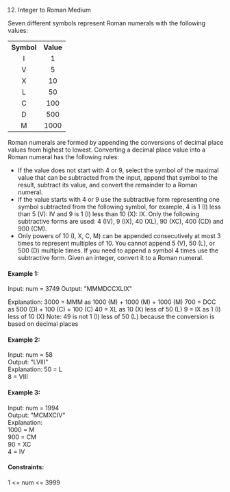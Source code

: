 12. Integer to Roman
Medium

Seven different symbols represent Roman numerals with the following values:
<table>
<th>Symbol</th>
<th>Value</th>
<tr>
<td align='center'>I</td>
<td align='center'>1</td>
</tr>
<tr>
<td align='center'>V</td>
<td align='center'>5</td>
</tr>
<tr>
<td align='center'>X</td>
<td align='center'>10</td>
</tr>
<tr>
<td align='center'>L</td>
<td align='center'>50</td>
</tr>
<tr>
<td align='center'>C</td>
<td align='center'>100</td>
</tr>
<tr>
<td align='center'>D</td>
<td align='center'>500</td>
</tr>
<tr>
<td align='center'>M</td>
<td align='center'>1000</td>
</tr>
</table>

Roman numerals are formed by appending the conversions of decimal place values from highest to lowest. Converting a decimal place value into a Roman numeral has the following rules:

- If the value does not start with 4 or 9, select the symbol of the maximal value that can be subtracted from the input, append that symbol to the result, subtract its value, and convert the remainder to a Roman numeral.
- If the value starts with 4 or 9 use the subtractive form representing one symbol subtracted from the following symbol, for example, 4 is 1 (I) less than 5 (V): IV and 9 is 1 (I) less than 10 (X): IX. Only the following subtractive forms are used: 4 (IV), 9 (IX), 40 (XL), 90 (XC), 400 (CD) and 900 (CM).
- Only powers of 10 (I, X, C, M) can be appended consecutively at most 3 times to represent multiples of 10. You cannot append 5 (V), 50 (L), or 500 (D) multiple times. If you need to append a symbol 4 times use the subtractive form.
Given an integer, convert it to a Roman numeral.

#### Example 1:

Input: num = 3749
Output: "MMMDCCXLIX"

Explanation:
3000 = MMM as 1000 (M) + 1000 (M) + 1000 (M)
 700 = DCC as 500 (D) + 100 (C) + 100 (C)
  40 = XL as 10 (X) less of 50 (L)
   9 = IX as 1 (I) less of 10 (X)
Note: 49 is not 1 (I) less of 50 (L) because the conversion is based on decimal places

#### Example 2:
Input: num = 58<br>
Output: "LVIII"<br>
Explanation:
50 = L<br>
8 = VIII

#### Example 3:
Input: num = 1994<br>
Output: "MCMXCIV"<br>
Explanation:<br>
1000 = M<br>
 900 = CM<br>
  90 = XC<br>
   4 = IV


#### Constraints:
1 <= num <= 3999
